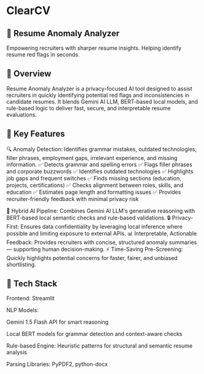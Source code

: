 # ClearCV

## 🧠 Resume Anomaly Analyzer
Empowering recruiters with sharper resume insights.
Helping identify resume red flags in seconds.

## 📌 Overview
Resume Anomaly Analyzer is a privacy-focused AI tool designed to assist recruiters in quickly identifying potential red flags and inconsistencies in candidate resumes. It blends Gemini AI LLM, BERT-based local models, and rule-based logic to deliver fast, secure, and interpretable resume evaluations.

## 🎯 Key Features

🔍 Anomaly Detection: Identifies grammar mistakes, outdated technologies, filler phrases, employment gaps, irrelevant experience, and missing information.
✅ Detects grammar and spelling errors
✅ Flags filler phrases and corporate buzzwords
✅ Identifies outdated technologies
✅ Highlights job gaps and frequent switches
✅ Finds missing sections (education, projects, certifications)
✅ Checks alignment between roles, skills, and education
✅ Estimates page length and formatting issues
✅ Provides recruiter-friendly feedback with minimal privacy risk

🤖 Hybrid AI Pipeline: Combines Gemini AI LLM's generative reasoning with BERT-based local semantic checks and rule-based validations.
🔒 Privacy-First: Ensures data confidentiality by leveraging local inference where possible and limiting exposure to external APIs.
📊 Interpretable, Actionable Feedback: Provides recruiters with concise, structured anomaly summaries — supporting human decision-making.
⚡ Time-Saving Pre-Screening: Quickly highlights potential concerns for faster, fairer, and unbiased shortlisting.

## 🧠 Tech Stack
Frontend: Streamlit

NLP Models:

Gemini 1.5 Flash API for smart reasoning

Local BERT models for grammar detection and context-aware checks

Rule-based Engine: Heuristic patterns for structural and semantic resume analysis

Parsing Libraries: PyPDF2, python-docx
